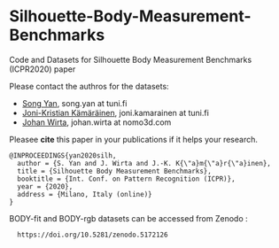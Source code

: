 # Silhouette-Body-Measurement-Benchmarks
Code and Datasets for Silhouette Body Measurement Benchmarks (ICPR2020) paper

Please contact the authros for the datasets:
  - [Song Yan](https://scholar.google.com/citations?user=nmLU3wwAAAAJ&hl=en), song.yan at tuni.fi
  - [Joni-Kristian Kämäräinen](http://vision.cs.tut.fi/personal/JoniKamarainen/), joni.kamarainen at tuni.fi
  - [Johan Wirta](https://nomo3d.com/?team=johan-wirta), johan.wirta at nomo3d.com
  
Pleasee **cite** this paper in your publications if it helps your research.
```
@INPROCEEDINGS{yan2020silh,
  author = {S. Yan and J. Wirta and J.-K. K{\"a}m{\"a}r{\"a}inen},
  title = {Silhouette Body Measurement Benchmarks},
  booktitle = {Int. Conf. on Pattern Recognition (ICPR)},
  year = {2020},
  address = {Milano, Italy (online)}
}
```

BODY-fit and BODY-rgb datasets can be accessed from Zenodo : 
```
  https://doi.org/10.5281/zenodo.5172126
```
